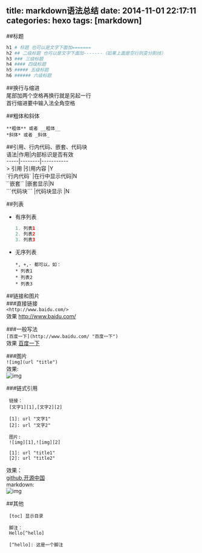 title: markdown语法总结
date: 2014-11-01 22:17:11
categories: hexo
tags: [markdown]
---

##标题  
```bash
h1 # 标题 也可以是文字下面加=======  
h2 ## 二级标题 也可以是文字下面加-------（如果上面是空行则变分割线）  
h3 ### 三级标题  
h4 #### 四级标题  
h5 ##### 五级标题  
h6 ###### 六级标题  
```  

##换行与缩进  
尾部加两个空格再换行就是另起一行  
首行缩进要中输入法全角空格  

##粗体和斜体  
```
**粗体** 或者 __粗体__  
*斜体* 或者 _斜体_  
```  

<!--more-->
##引用、行内代码、嵌套、代码块  
语法|作用|内部标识是否有效  
-----|--------|-----------  
\> 引用 |引用内容 |Y  
\`行内代码\` |在行中显示代码|N  
\`\`嵌套\`\` |嵌套显示|N  
\`\`\`代码块\`\`\` |代码块显示	|N  

##列表  
* 有序列表  
    ```java
    1. 列表1  
    2. 列表2  
    3. 列表3  
    ```
    
* 无序列表  

    ```
    *, +,- 都可以，如：  
    * 列表1  
    * 列表2  
    * 列表3  
    ```

##链接和图片  
###直接链接  
`<http://www.baidu.com/>`  
效果  <http://www.baidu.com/>

###一般写法  
`[百度一下](http://www.baidu.com/ "百度一下")`  
效果  [百度一下](http://www.baidu.com/ "百度一下")  

###图片  
`![img](url "title")`  
效果:  
![img](http://ww2.sinaimg.cn/large/5e8cb366jw1e85r40u55hj20b40b4q2x.jpg "markdown")  

###链式引用  
```
 链接：  
 [文字1][1],[文字2][2]  

 [1]: url "文字1"  
 [2]: url "文字2"  

 图片:  
 ![img][1],![img][2]  

 [1]: url "title1"  
 [2]: url "title2"  
```

效果：  
 [github][1],[开源中国][2]  
 markdown:  
 ![img][3]  

##其他  
```
 [toc] 显示目录

 脚注：  
 Hello[^hello]  

 [^hello]: 这是一个脚注

``` 

[1]: https://github.com/ "github"  
[2]: http://www.oschina.net/ "开源中国"  
[3]: http://ww2.sinaimg.cn/large/5e8cb366jw1e85r40u55hj20b40b4q2x.jpg "markdown"  
